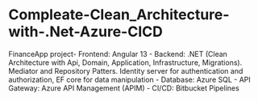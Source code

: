 # Compleate-Clean_Architecture-with-.Net-Azure-CICD
FinanceApp project- Frontend: Angular 13 - Backend: .NET (Clean Architecture with Api, Domain, Application, Infrastructure, Migrations). Mediator and Repository Patters. Identity server for authentication and authorization, EF core for data manipulation - Database: Azure SQL - API Gateway: Azure API Management (APIM) - CI/CD: Bitbucket Pipelines 
